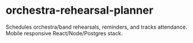 # orchestra-rehearsal-planner
Schedules orchestra/band rehearsals, reminders, and tracks attendance. Mobile responsive React/Node/Postgres stack.
